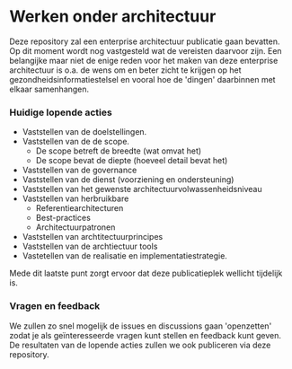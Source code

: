 # Werken onder architectuur
Deze repository zal een enterprise architectuur publicatie gaan bevatten. Op dit moment wordt nog vastgesteld wat de vereisten daarvoor zijn. Een belangijke maar niet de enige reden voor het maken van deze enterprise architectuur is o.a. de wens om en beter zicht te krijgen op het gezondheidsinformatiestelsel en vooral hoe de 'dingen' daarbinnen met elkaar samenhangen.

### Huidige lopende acties
- Vaststellen van de doelstellingen.
- Vaststellen van de de scope.
  - De scope betreft de breedte (wat omvat het)
  - De scope bevat de diepte (hoeveel detail bevat het)
- Vaststellen van de governance
- Vaststellen van de dienst (voorziening en ondersteuning)
- Vaststellen van het gewenste architectuurvolwassenheidsniveau
- Vaststellen van herbruikbare
  - Referentiearchitecturen
  - Best-practices
  - Architectuurpatronen
- Vaststellen van archtitectuurprincipes
- Vaststellen van de archtiectuur tools
- Vastetellen van de realisatie en implementatiestrategie.

Mede dit laatste punt zorgt ervoor dat deze publicatieplek wellicht tijdelijk is.

### Vragen en feedback
We zullen zo snel mogelijk de issues en discussions gaan 'openzetten' zodat je als geïnteresseerde vragen kunt stellen en feedback kunt geven. De resultaten van de lopende acties zullen we ook publiceren via deze repository.  
